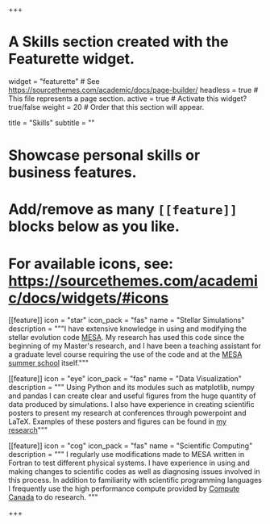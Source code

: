 +++
# A Skills section created with the Featurette widget.
widget = "featurette"  # See https://sourcethemes.com/academic/docs/page-builder/
headless = true  # This file represents a page section.
active = true  # Activate this widget? true/false
weight = 20  # Order that this section will appear.

title = "Skills"
subtitle = ""

# Showcase personal skills or business features.
# 
# Add/remove as many `[[feature]]` blocks below as you like.
# 
# For available icons, see: https://sourcethemes.com/academic/docs/widgets/#icons

[[feature]]
  icon = "star"
  icon_pack = "fas"
  name = "Stellar Simulations"
  description = """I have extensive knowledge in using and modifying the stellar evolution code [MESA](http://mesa.sourceforge.net/). My research has used this code since the beginning of my Master's research, and I have been a teaching assistant for a graduate level course requiring the use of the code and at the [MESA summer school](http://cococubed.asu.edu/mesa_summer_school_2018/agenda.html) itself."""
  
[[feature]]
  icon = "eye"
  icon_pack = "fas"
  name = "Data Visualization"
  description = """
  Using Python and its modules such as matplotlib, numpy and pandas I can create clear and useful figures from the huge quantity of data produced by simulations. I also have experience in creating scientific posters to present my research at conferences through powerpoint and LaTeX. Examples of these posters and figures can be found in [my research](#publications)"""  
  
[[feature]]
  icon = "cog"
  icon_pack = "fas"
  name = "Scientific Computing"
  description = """
  I regularly use modifications made to MESA written in Fortran to test different physical systems. I have experience in using and making changes to scientific codes as well as diagnosing issues involved in this process. In addition to familiarity with scientific programming languages I frequently use the high performance compute provided by [Compute Canada](https://www.computecanada.ca/) to do research.
  """

+++
